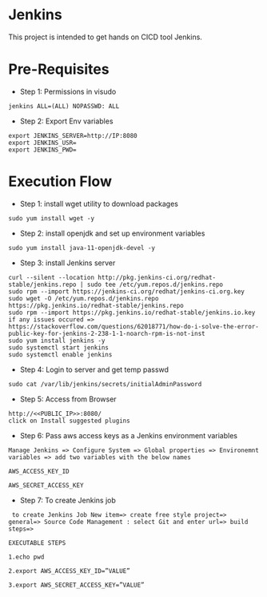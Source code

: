 # Jenkins
This project is intended to get hands on CICD tool Jenkins.

# Pre-Requisites
* Step 1: Permissions in visudo
```
jenkins ALL=(ALL) NOPASSWD: ALL
```
* Step 2: Export Env variables
```
export JENKINS_SERVER=http://IP:8080
export JENKINS_USR=
export JENKINS_PWD=
```

# Execution Flow
* Step 1: install wget utility to download packages
```
sudo yum install wget -y
```
* Step 2: install openjdk and set up environment variables 
```
sudo yum install java-11-openjdk-devel -y
```
* Step 3: install Jenkins server 
```
curl --silent --location http://pkg.jenkins-ci.org/redhat-stable/jenkins.repo | sudo tee /etc/yum.repos.d/jenkins.repo 
sudo rpm --import https://jenkins-ci.org/redhat/jenkins-ci.org.key 
sudo wget -O /etc/yum.repos.d/jenkins.repo https://pkg.jenkins.io/redhat-stable/jenkins.repo 
sudo rpm --import https://pkg.jenkins.io/redhat-stable/jenkins.io.key
if any issues occured => https://stackoverflow.com/questions/62018771/how-do-i-solve-the-error-public-key-for-jenkins-2-238-1-1-noarch-rpm-is-not-inst
sudo yum install jenkins -y
sudo systemctl start jenkins 
sudo systemctl enable jenkins
```
* Step 4: Login to server and get temp passwd
```
sudo cat /var/lib/jenkins/secrets/initialAdminPassword
```
* Step 5: Access from Browser
```
http://<<PUBLIC_IP>>:8080/
click on Install suggested plugins
```
* Step 6: Pass aws access keys as a Jenkins environment variables
```
Manage Jenkins => Configure System => Global properties => Environemnt variables => add two variables with the below names

AWS_ACCESS_KEY_ID

AWS_SECRET_ACCESS_KEY
```
* Step 7: To create Jenkins job
```
 to create Jenkins Job New item=> create free style project=> general=> Source Code Management : select Git and enter url=> build steps=>

EXECUTABLE STEPS

1.echo pwd

2.export AWS_ACCESS_KEY_ID=”VALUE”

3.export AWS_SECRET_ACCESS_KEY=”VALUE”
```
